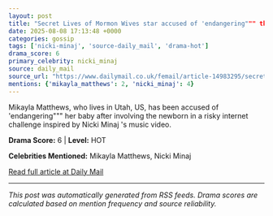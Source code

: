 ```yaml
---
layout: post
title: "Secret Lives of Mormon Wives star accused of 'endangering""" three-week-old baby after holding newborn while blindfolded for outrageous Nicki Minaj social media challenge"""
date: 2025-08-08 17:13:48 +0000
categories: gossip
tags: ['nicki-minaj', 'source-daily_mail', 'drama-hot']
drama_score: 6
primary_celebrity: nicki_minaj
source: daily_mail
source_url: "https://www.dailymail.co.uk/femail/article-14983295/secret-lives-mormon-wives-Mikayla-Matthews.html?ns_mchannel=rss&ito=1490&ns_campaign=1490"""
mentions: {'mikayla_matthews': 2, 'nicki_minaj': 4}
---
```


Mikayla Matthews, who lives in Utah, US, has been accused of 'endangering""" her baby after involving the newborn in a risky internet challenge inspired by Nicki Minaj 's music video.

**Drama Score:** 6 | **Level:** HOT

**Celebrities Mentioned:** Mikayla Matthews, Nicki Minaj

[Read full article at Daily Mail](https://www.dailymail.co.uk/femail/article-14983295/secret-lives-mormon-wives-Mikayla-Matthews.html?ns_mchannel=rss&ito=1490&ns_campaign=1490)

---
*This post was automatically generated from RSS feeds. Drama scores are calculated based on mention frequency and source reliability.*
